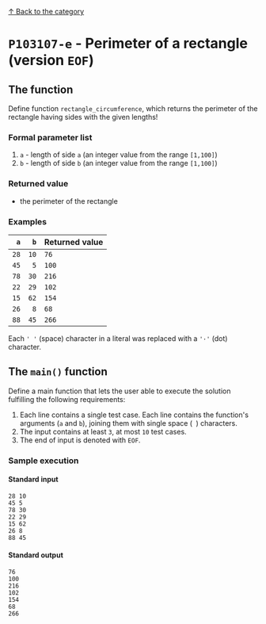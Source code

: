 [↑ Back to the category](./README.md)

# `P103107-e` - Perimeter of a rectangle (version `EOF`)

## The function

Define function `rectangle_circumference`, which returns the perimeter of the rectangle having sides with the given lengths!


### Formal parameter list

1. `a` - length of side `a` (an integer value from the range `[1,100]`)
2. `b` - length of side `b` (an integer value from the range `[1,100]`)

### Returned value

* the perimeter of the rectangle

### Examples

| `a` | `b` | Returned value | 
| ---: | ---: | :-- | 
| `28` | `10` | `76` | 
| `45` | `5` | `100` | 
| `78` | `30` | `216` | 
| `22` | `29` | `102` | 
| `15` | `62` | `154` | 
| `26` | `8` | `68` | 
| `88` | `45` | `266` | 

Each `' '` (space) character in a literal was replaced with a  `'·'` (dot) character.

## The `main()` function

Define a main function that lets the user able to execute the solution fulfilling the following requirements:

1. Each line contains a single test case. Each line contains the function's arguments (`a` and `b`), joining them with single space (` `) characters.
1. The input contains at least `3`, at most `10` test cases.
1. The end of input is denoted with `EOF`.

### Sample execution

#### Standard input

```
28 10
45 5
78 30
22 29
15 62
26 8
88 45
```

#### Standard output

```
76
100
216
102
154
68
266
```